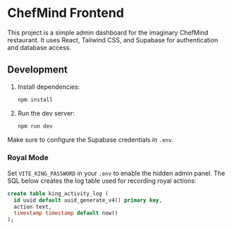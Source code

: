 # ChefMind Frontend

This project is a simple admin dashboard for the imaginary ChefMind restaurant.
It uses React, Tailwind CSS, and Supabase for authentication and database access.

## Development

1. Install dependencies:
   ```bash
   npm install
   ```
2. Run the dev server:
   ```bash
   npm run dev
   ```

Make sure to configure the Supabase credentials in `.env`.

### Royal Mode

Set `VITE_KING_PASSWORD` in your `.env` to enable the hidden admin panel. The SQL below
creates the log table used for recording royal actions:

```sql
create table king_activity_log (
  id uuid default uuid_generate_v4() primary key,
  action text,
  timestamp timestamp default now()
);
```
